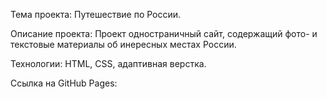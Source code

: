 Тема проекта: Путешествие по России.

Описание проекта:
Проект одностраничный сайт, содержащий фото- и текстовые материалы об инересных местах России.

Технологии:
HTML, CSS, адаптивная верстка.

Ссылка на GitHub Pages: 